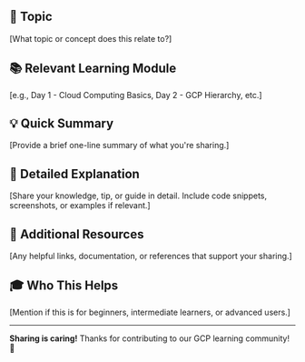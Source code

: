 ## 🎯 Topic
[What topic or concept does this relate to?]

## 📚 Relevant Learning Module
[e.g., Day 1 - Cloud Computing Basics, Day 2 - GCP Hierarchy, etc.]

## 💡 Quick Summary
[Provide a brief one-line summary of what you're sharing.]

## 📝 Detailed Explanation
[Share your knowledge, tip, or guide in detail. Include code snippets, screenshots, or examples if relevant.]

## 🔗 Additional Resources
[Any helpful links, documentation, or references that support your sharing.]

## 🎓 Who This Helps
[Mention if this is for beginners, intermediate learners, or advanced users.]

---

**Sharing is caring!** Thanks for contributing to our GCP learning community! 🙏